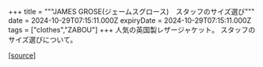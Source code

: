 +++
title = """JAMES GROSE(ジェームスグロース)　スタッフのサイズ選び"""
date = 2024-10-29T07:15:11.000Z
expiryDate = 2024-10-29T07:15:11.000Z
tags = ["clothes","ZABOU"]
+++
人気の英国製レザージャケット。 スタッフのサイズ選びについて。

[[source]](https://zabou.org/2024/10/29/310913/)
